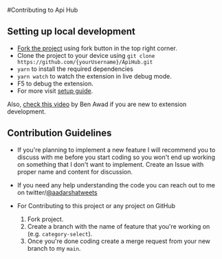 #Contributing to Api Hub

## Setting up local development

- [Fork the project](https://github.com/aadarshaacharya/ApiHub/fork) using fork button in the top right corner.
- Clone the project to your device using `git clone https://github.com/{yourUsername}/ApiHub.git`
- `yarn` to install the required dependencies
- `yarn watch` to watch the extension in live debug mode.
- F5 to debug the extension.
- For more visit [setup guide](https://code.visualstudio.com/api/get-started/your-first-extension).

Also, [check this video](https://www.youtube.com/watch?v=4tk0Ak-dEjs) by Ben Awad if you are new to extension development.

## Contribution Guidelines

- If you're planning to implement a new feature I will recommend you to discuss with me before you start coding so you won't end up working on something that I don't want to implement. Create an Issue with proper name and content for discussion.
- If you need any help understanding the code you can reach out to me on twitter/[@aadarshatweets](https://twitter.com/aadarshatweets)

- For Contributing to this project or any project on GitHub
  1. Fork project.
  2. Create a branch with the name of feature that you're working on (e.g. `category-select`).
  3. Once you're done coding create a merge request from your new branch to my `main`.
